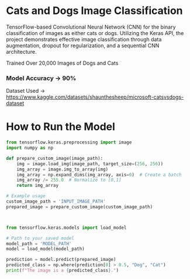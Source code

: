 
# Cats and Dogs Image Classification

TensorFlow-based Convolutional Neural Network (CNN) for the binary classification of images as either cats or dogs. Utilizing the Keras API, the project demonstrates effective image classification through data augmentation, dropout for regularization, and a sequential CNN architecture. 

Trained Over 20,000 Images of Dogs and Cats

### Model Accuracy -> 90%


Dataset Used -> <a>https://www.kaggle.com/datasets/shaunthesheep/microsoft-catsvsdogs-dataset</a>

# How to Run the Model 

```python
from tensorflow.keras.preprocessing import image
import numpy as np

def prepare_custom_image(image_path):
    img = image.load_img(image_path, target_size=(256, 256))
    img_array = image.img_to_array(img)
    img_array = np.expand_dims(img_array, axis=0)  # Create a batch
    img_array /= 255.0  # Normalize to [0,1]
    return img_array

# Example usage
custom_image_path = 'INPUT_IMAGE_PATH'
prepared_image = prepare_custom_image(custom_image_path)



from tensorflow.keras.models import load_model

# Path to your saved model
model_path = 'MODEL_PATH'
model = load_model(model_path)

prediction = model.predict(prepared_image)
predicted_class = np.where(prediction[0] > 0.5, "Dog", "Cat")
print(f"The image is a {predicted_class}.")


